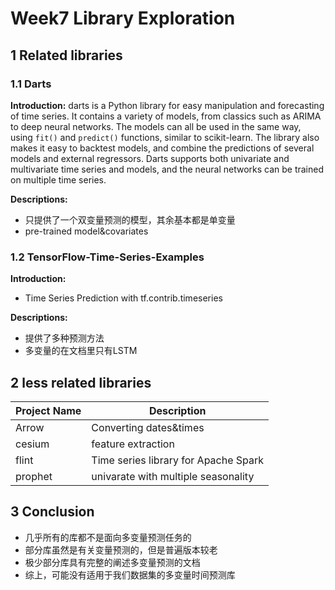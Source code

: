 # Week7 Library Exploration

## 1 Related libraries

### 1.1 Darts

**Introduction:**
darts is a Python library for easy manipulation and forecasting of time series. It contains a variety of models, from classics such as ARIMA to deep neural networks. The models can all be used in the same way, using `fit()` and `predict()` functions, similar to scikit-learn. The library also makes it easy to backtest models, and combine the predictions of several models and external regressors. Darts supports both univariate and multivariate time series and models, and the neural networks can be trained on multiple time series.

**Descriptions:**

- 只提供了一个双变量预测的模型，其余基本都是单变量
- pre-trained model&covariates

### 1.2 TensorFlow-Time-Series-Examples

**Introduction:**

- Time Series Prediction with tf.contrib.timeseries

**Descriptions:**

- 提供了多种预测方法
- 多变量的在文档里只有LSTM

## 2 less related libraries

|Project Name|Description|
|------------|-----------|
|Arrow|Converting dates&times|
|cesium|feature extraction|
|flint|Time series library for Apache Spark|
|prophet|univarate with multiple seasonality|

## 3 Conclusion

- 几乎所有的库都不是面向多变量预测任务的
- 部分库虽然是有关变量预测的，但是普遍版本较老
- 极少部分库具有完整的阐述多变量预测的文档
- 综上，可能没有适用于我们数据集的多变量时间预测库